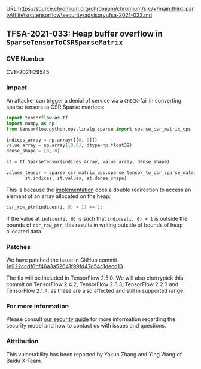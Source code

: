 URL:https://source.chromium.org/chromium/chromium/src/+/main:third_party\tflite\src\tensorflow\security\advisory\tfsa-2021-033.md
## TFSA-2021-033: Heap buffer overflow in `SparseTensorToCSRSparseMatrix`

### CVE Number
CVE-2021-29545

### Impact
An attacker can trigger a denial of service via a `CHECK`-fail in
converting sparse tensors to CSR Sparse matrices:

```python
import tensorflow as tf
import numpy as np
from tensorflow.python.ops.linalg.sparse import sparse_csr_matrix_ops

indices_array = np.array([[0, 0]])
value_array = np.array([0.0], dtype=np.float32)
dense_shape = [0, 0]

st = tf.SparseTensor(indices_array, value_array, dense_shape)

values_tensor = sparse_csr_matrix_ops.sparse_tensor_to_csr_sparse_matrix(
       st.indices, st.values, st.dense_shape)
```

This is because the
[implementation](https://github.com/tensorflow/tensorflow/blob/800346f2c03a27e182dd4fba48295f65e7790739/tensorflow/core/kernels/sparse/kernels.cc#L66)
does a double redirection to access an element of an array allocated on the
heap:

```cc
csr_row_ptr(indices(i, 0) + 1) += 1;
```

If the value at `indices(i, 0)` is such that `indices(i, 0) + 1` is outside the
bounds of `csr_row_ptr`, this results in writing outside of bounds of heap
allocated data.

### Patches
We have patched the issue in GitHub commit
[1e922ccdf6bf46a3a52641f99fd47d54c1decd13](https://github.com/tensorflow/tensorflow/commit/1e922ccdf6bf46a3a52641f99fd47d54c1decd13).

The fix will be included in TensorFlow 2.5.0. We will also cherrypick this
commit on TensorFlow 2.4.2, TensorFlow 2.3.3, TensorFlow 2.2.3 and TensorFlow
2.1.4, as these are also affected and still in supported range.

### For more information
Please consult [our security
guide](https://github.com/tensorflow/tensorflow/blob/master/SECURITY.md) for
more information regarding the security model and how to contact us with issues
and questions.

### Attribution
This vulnerability has been reported by Yakun Zhang and Ying Wang of Baidu
X-Team.
